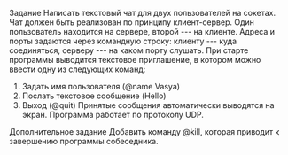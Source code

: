 Задание
Написать текстовый чат для двух пользователей на сокетах. Чат должен быть реализован по принципу клиент-сервер. Один пользователь находится на сервере, второй --- на клиенте. Адреса и порты задаются через командную строку: клиенту --- куда соединяться, серверу --- на каком порту слушать. При старте программы выводится текстовое приглашение, в котором можно ввести одну из следующих команд:
1.	Задать имя пользователя (@name Vasya)
2.	Послать текстовое сообщение (Hello)
3.	Выход (@quit)
Принятые сообщения автоматически выводятся на экран. Программа работает по протоколу UDP.

Дополнительное задание
Добавить команду @kill, которая приводит к завершению программы собеседника.
